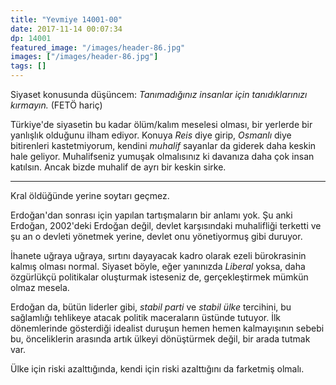```yaml
---
title: "Yevmiye 14001-00"
date: 2017-11-14 00:07:34
dp: 14001
featured_image: "/images/header-86.jpg"
images: ["/images/header-86.jpg"]
tags: []
---
```


Siyaset konusunda düşüncem: *Tanımadığınız insanlar için tanıdıklarınızı
kırmayın.* (FETÖ hariç)

Türkiye'de siyasetin bu kadar ölüm/kalım meselesi olması, bir yerlerde bir
yanlışlık olduğunu ilham ediyor. Konuya *Reis* diye girip, *Osmanlı* diye
bitirenleri kastetmiyorum, kendini *muhalif* sayanlar da giderek daha keskin
hale geliyor. Muhalifseniz yumuşak olmalısınız ki davanıza daha çok insan
katılsın. Ancak bizde muhalif de ayrı bir keskin sirke. 


----------

Kral öldüğünde yerine soytarı geçmez. 

Erdoğan'dan sonrası için yapılan tartışmaların bir anlamı yok. Şu anki Erdoğan,
2002'deki Erdoğan değil, devlet karşısındaki muhalifliği terketti ve şu an o
devleti yönetmek yerine, devlet onu yönetiyormuş gibi duruyor.

İhanete uğraya uğraya, sırtını dayayacak kadro olarak ezeli bürokrasinin kalmış
olması normal. Siyaset böyle, eğer yanınızda *Liberal* yoksa, daha özgürlükçü
politikalar oluşturmak isteseniz de, gerçekleştirmek mümkün olmaz mesela.

Erdoğan da, bütün liderler gibi, *stabil parti* ve *stabil ülke* tercihini, bu
sağlamlığı tehlikeye atacak politik maceraların üstünde tutuyor. İlk
dönemlerinde gösterdiği idealist duruşun hemen hemen kalmayışının sebebi bu,
önceliklerin arasında artık ülkeyi dönüştürmek değil, bir arada tutmak var. 

Ülke için riski azalttığında, kendi için riski azalttığını da farketmiş olmalı.

